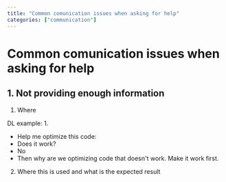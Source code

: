 ```yaml
---
title: "Common comunication issues when asking for help"
categories: ["communication"]
---
```


# Common comunication issues when asking for help

## 1. Not providing enough information

1. Where 



DL example:
1.
 - Help me optimize this code:
 - Does it work?
 - No
 - Then why are we optimizing code that doesn't work. Make it work first.

2. Where this is used and what is the expected result


